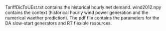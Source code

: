 TariffDicToUEst.txt contains the historical hourly net demand.
wind2012.npy contains the context (historical hourly wind power generation and the numerical waether prediction).
The pdf file contains the parameters for the DA slow-start generators and RT flexible resources.
